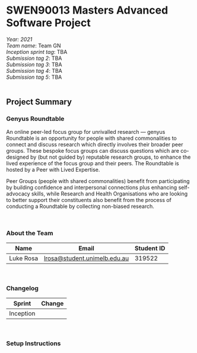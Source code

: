 # SWEN90013 Masters Advanced Software Project<br />

*Year: 2021*<br />
*Team name*: Team GN<br />
*Inception sprint tag*: TBA<br />
*Submission tag 2*: TBA<br />
*Submission tag 3*: TBA<br />
*Submission tag 4*: TBA<br />
*Submission tag 5*: TBA<br /><br />

## Project Summary

### Genyus Roundtable

An online peer-led focus group for unrivalled research — genyus Roundtable is an opportunity for people with shared commonalities to connect and discuss research which directly involves their broader peer groups. These bespoke focus groups can discuss questions which are co-designed by (but not guided by) reputable research groups, to enhance the lived experience of the focus group and their peers. The Roundtable is hosted by a Peer with Lived Expertise.

Peer Groups (people with shared commonalities) benefit from participating by building confidence and interpersonal connections plus enhancing self-advocacy skills, while Research and Health Organisations who are looking to better support their constituents also benefit from the process of conducting a Roundtable by collecting non-biased research.

<br />

### About the Team

| Name | Email | Student ID |
| ---- | ---------- | ----- |
| Luke Rosa | lrosa@student.unimelb.edu.au | 319522 |

<br />

### Changelog

| Sprint | Change |
| ---- | ---------- |
| Inception | |

<br />

### Setup Instructions

